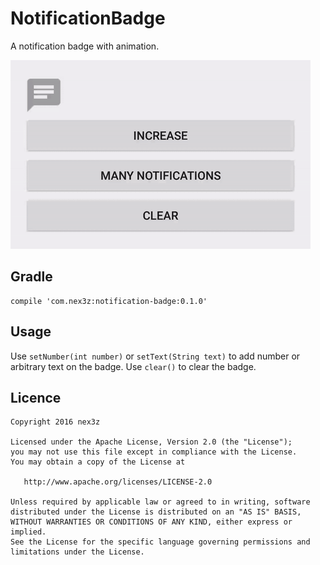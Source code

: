 # NotificationBadge

A notification badge with animation.

![sample](images/sample.gif)


## Gradle

```
compile 'com.nex3z:notification-badge:0.1.0'
```


## Usage

Use `setNumber(int number)` or `setText(String text)` to add number or arbitrary text on the badge. Use `clear()` to clear the badge.


## Licence

```
Copyright 2016 nex3z

Licensed under the Apache License, Version 2.0 (the "License");
you may not use this file except in compliance with the License.
You may obtain a copy of the License at

   http://www.apache.org/licenses/LICENSE-2.0

Unless required by applicable law or agreed to in writing, software
distributed under the License is distributed on an "AS IS" BASIS,
WITHOUT WARRANTIES OR CONDITIONS OF ANY KIND, either express or implied.
See the License for the specific language governing permissions and
limitations under the License.
```

